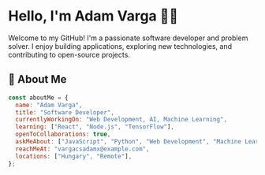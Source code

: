 # Hello, I'm Adam Varga 👨‍💻

Welcome to my GitHub! I'm a passionate software developer and problem solver. I enjoy building applications, exploring new technologies, and contributing to open-source projects.

## 🚀 About Me
```javascript
const aboutMe = {
  name: "Adam Varga",
  title: "Software Developer",
  currentlyWorkingOn: "Web Development, AI, Machine Learning",
  learning: ["React", "Node.js", "TensorFlow"],
  openToCollaborations: true,
  askMeAbout: ["JavaScript", "Python", "Web Development", "Machine Learning"],
  reachMeAt: "vargacsadamx@example.com",
  locations: ["Hungary", "Remote"],
};

